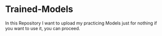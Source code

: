 # Trained-Models
In this Repository I want to upload my practicing Models just for nothing if you want to use it, you can proceed.
